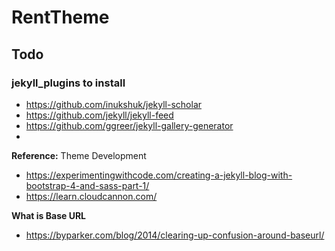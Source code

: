 # RentTheme
## Todo
### jekyll_plugins to install
- https://github.com/inukshuk/jekyll-scholar
- https://github.com/jekyll/jekyll-feed
- https://github.com/ggreer/jekyll-gallery-generator
-
**Reference:** Theme Development

- https://experimentingwithcode.com/creating-a-jekyll-blog-with-bootstrap-4-and-sass-part-1/
- https://learn.cloudcannon.com/

**What is Base URL**
- https://byparker.com/blog/2014/clearing-up-confusion-around-baseurl/
